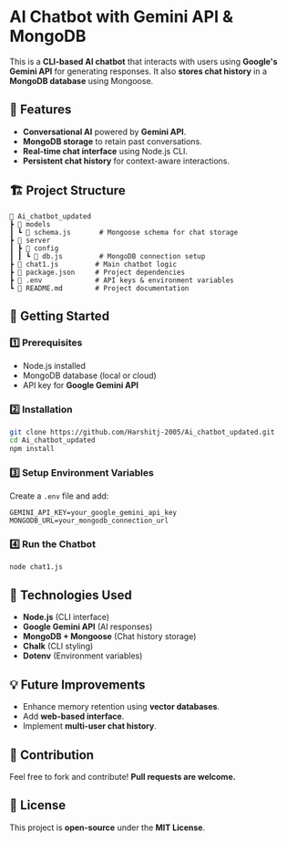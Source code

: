 # AI Chatbot with Gemini API & MongoDB

This is a **CLI-based AI chatbot** that interacts with users using **Google's Gemini API** for generating responses. It also **stores chat history** in a **MongoDB database** using Mongoose.

## 📌 Features
- **Conversational AI** powered by **Gemini API**.
- **MongoDB storage** to retain past conversations.
- **Real-time chat interface** using Node.js CLI.
- **Persistent chat history** for context-aware interactions.

## 🏗️ Project Structure
```
📁 Ai_chatbot_updated
┣ 📁 models
┃ ┗ 📜 schema.js       # Mongoose schema for chat storage
┣ 📁 server
┃ ┣ 📁 config
┃ ┃ ┗ 📜 db.js         # MongoDB connection setup
┣ 📜 chat1.js         # Main chatbot logic
┣ 📜 package.json     # Project dependencies
┣ 📜 .env             # API keys & environment variables
┗ 📜 README.md        # Project documentation
```

## 🚀 Getting Started
### 1️⃣ Prerequisites
- Node.js installed
- MongoDB database (local or cloud)
- API key for **Google Gemini API**

### 2️⃣ Installation
```sh
git clone https://github.com/Harshitj-2005/Ai_chatbot_updated.git
cd Ai_chatbot_updated
npm install
```

### 3️⃣ Setup Environment Variables
Create a `.env` file and add:
```
GEMINI_API_KEY=your_google_gemini_api_key
MONGODB_URL=your_mongodb_connection_url
```

### 4️⃣ Run the Chatbot
```sh
node chat1.js
```

## 🔧 Technologies Used
- **Node.js** (CLI interface)
- **Google Gemini API** (AI responses)
- **MongoDB + Mongoose** (Chat history storage)
- **Chalk** (CLI styling)
- **Dotenv** (Environment variables)

## 💡 Future Improvements
- Enhance memory retention using **vector databases**.
- Add **web-based interface**.
- Implement **multi-user chat history**.

## 🤝 Contribution
Feel free to fork and contribute! **Pull requests are welcome.**

## 📜 License
This project is **open-source** under the **MIT License**.

